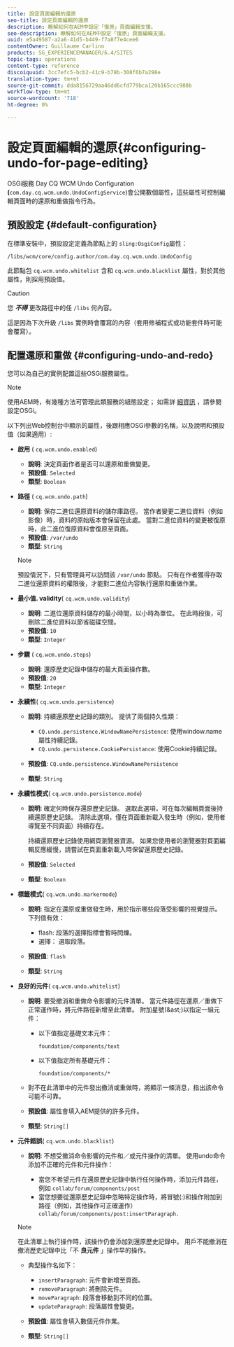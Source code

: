 ```yaml
---
title: 設定頁面編輯的還原
seo-title: 設定頁面編輯的還原
description: 瞭解如何在AEM中設定「復原」頁面編輯支援。
seo-description: 瞭解如何在AEM中設定「復原」頁面編輯支援。
uuid: e5a49587-a2a6-41d5-b449-f7a8f7e4cee6
contentOwner: Guillaume Carlino
products: SG_EXPERIENCEMANAGER/6.4/SITES
topic-tags: operations
content-type: reference
discoiquuid: 3cc7efc5-bcb2-41c9-b78b-308f6b7a298e
translation-type: tm+mt
source-git-commit: dda8156729aa46dd6cfd779bca120b165ccc980b
workflow-type: tm+mt
source-wordcount: '718'
ht-degree: 0%

---
```



# 設定頁面編輯的還原{#configuring-undo-for-page-editing}

OSGi服務 [](/help/sites-deploying/configuring-osgi.md) Day CQ WCM Undo Configuration **(**`com.day.cq.wcm.undo.UndoConfigService`)會公開數個屬性，這些屬性可控制編輯頁面時的還原和重做指令行為。

## 預設設定 {#default-configuration}

在標準安裝中，預設設定定義為節點上的 `sling:OsgiConfig`屬性：

`/libs/wcm/core/config.author/com.day.cq.wcm.undo.UndoConfig`

此節點包 `cq.wcm.undo.whitelist` 含和 `cq.wcm.undo.blacklist` 屬性，對於其他屬性，則採用預設值。

>[!CAUTION]
>
>您 ***不得*** 更改路徑中的任 `/libs` 何內容。
>
>這是因為下次升級 `/libs` 實例時會覆寫的內容（套用修補程式或功能套件時可能會覆寫）。

## 配置還原和重做 {#configuring-undo-and-redo}

您可以為自己的實例配置這些OSGi服務屬性。

>[!NOTE]
>
>使用AEM時，有幾種方法可管理此類服務的組態設定； 如需詳 [細資訊](/help/sites-deploying/configuring-osgi.md) ，請參閱設定OSGi。

以下列出Web控制台中顯示的屬性，後跟相應OSGi參數的名稱，以及說明和預設值（如果適用）:

* **啟用**
( 
`cq.wcm.undo.enabled`)

   * **說明**: 決定頁面作者是否可以還原和重做變更。
   * **預設值**: `Selected`
   * **類型**: `Boolean`

* **路徑**
( 
`cq.wcm.undo.path`)

   * **說明**: 保存二進位還原資料的儲存庫路徑。 當作者變更二進位資料（例如影像）時，資料的原始版本會保留在此處。 當對二進位資料的變更被復原時，此二進位復原資料會復原至頁面。
   * **預設值**: `/var/undo`
   * **類型**: `String`

   >[!NOTE]
   >
   >預設情況下，只有管理員可以訪問該 `/var/undo` 節點。 只有在作者獲得存取二進位還原資料的權限後，才能對二進位內容執行還原和重做作業。

* **最小值. validity**( 
`cq.wcm.undo.validity`)

   * **說明**: 二進位還原資料儲存的最小時間，以小時為單位。 在此時段後，可刪除二進位資料以節省磁碟空間。
   * **預設值**: `10`
   * **類型**: `Integer`

* **步驟**
( 
`cq.wcm.undo.steps`)

   * **說明**: 還原歷史記錄中儲存的最大頁面操作數。
   * **預設值**: `20`
   * **類型**: `Integer`

* **永續性**( 
`cq.wcm.undo.persistence`)

   * **說明**: 持續還原歷史記錄的類別。 提供了兩個持久性類：

      * `CQ.undo.persistence.WindowNamePersistence`: 使用window.name屬性持續記錄。
      * `CQ.undo.persistence.CookiePersistance`: 使用Cookie持續記錄。
   * **預設值**: `CQ.undo.persistence.WindowNamePersistence`
   * **類型**: `String`


* **永續性模式**( 
`cq.wcm.undo.persistence.mode`)

   * **說明**: 確定何時保存還原歷史記錄。 選取此選項，可在每次編輯頁面後持續還原歷史記錄。 清除此選項，僅在頁面重新載入發生時（例如，使用者導覽至不同頁面）持續存在。

      持續還原歷史記錄使用網頁瀏覽器資源。 如果您使用者的瀏覽器對頁面編輯反應緩慢，請嘗試在頁面重新載入時保留還原歷史記錄。

   * **預設值**: `Selected`
   * **類型**: `Boolean`

* **標籤模式**( 
`cq.wcm.undo.markermode`)

   * **說明**: 指定在還原或重做發生時，用於指示哪些段落受影響的視覺提示。 下列值有效：

      * flash: 段落的選擇指標會暫時閃爍。
      * 選擇： 選取段落。
   * **預設值**: `flash`
   * **類型**: `String`


* **良好的元件**( 
`cq.wcm.undo.whitelist`)

   * **說明**: 要受撤消和重做命令影響的元件清單。 當元件路徑在還原／重做下正常運作時，將元件路徑新增至此清單。 附加星號(&amp;ast;)以指定一組元件：

      * 以下值指定基礎文本元件：

         `foundation/components/text`

      * 以下值指定所有基礎元件：

         `foundation/components/*`
   * 對不在此清單中的元件發出撤消或重做時，將顯示一條消息，指出該命令可能不可靠。

   * **預設值**: 屬性會填入AEM提供的許多元件。
   * **類型**: `String[]`


* **元件錯誤**( 
`cq.wcm.undo.blacklist`)

   * **說明**: 不想受撤消命令影響的元件和／或元件操作的清單。 使用undo命令添加不正確的元件和元件操作：

      * 當您不希望元件在還原歷史記錄中執行任何操作時，添加元件路徑，例如 `collab/forum/components/post`
      * 當您想要從還原歷史記錄中忽略特定操作時，將冒號(:)和操作附加到路徑（例如，其他操作可正確運作） `collab/forum/components/post:insertParagraph.`

   >[!NOTE]
   >
   >在此清單上執行操作時，該操作仍會添加到還原歷史記錄中。 用戶不能撤消在撤消歷史記錄中比「不 **良元件** 」操作早的操作。

   * 典型操作名如下：

      * `insertParagraph`: 元件會新增至頁面。
      * `removeParagraph`: 將刪除元件。
      * `moveParagraph`: 段落會移動到不同的位置。
      * `updateParagraph`: 段落屬性會變更。
   * **預設值**: 屬性會填入數個元件作業。
   * **類型**: `String[]`




